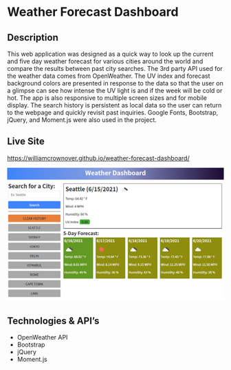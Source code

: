# Weather Forecast Dashboard

## Description
This web application was designed as a quick way to look up the current and five day weather forecast for various cities around the world and compare the results between past city searches. The 3rd party API used for the weather data comes from OpenWeather. The UV index and forecast background colors are presented in response to the data so that the user on a glimpse can see how intense the UV light is and if the week will be cold or hot. The app is also responsive to multiple screen sizes and for mobile display. The search history is persistent as local data so the user can return to the webpage and quickly revisit past inquiries. Google Fonts, Bootstrap, jQuery, and Moment.js were also used in the project.

## Live Site

https://williamcrownover.github.io/weather-forecast-dashboard/

![Weather Dashboard](./Assets/images/dashboard.jpg)

## Technologies & API’s
- OpenWeather API
- Bootstrap
- jQuery
- Moment.js
